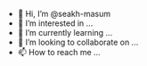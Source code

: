 - 👋 Hi, I’m @seakh-masum
- 👀 I’m interested in ...
- 🌱 I’m currently learning ...
- 💞️ I’m looking to collaborate on ...
- 📫 How to reach me ...

<!---
seakh-masum/seakh-masum is a ✨ special ✨ repository because its `README.md` (this file) appears on your GitHub profile.
You can click the Preview link to take a look at your changes.
--->
